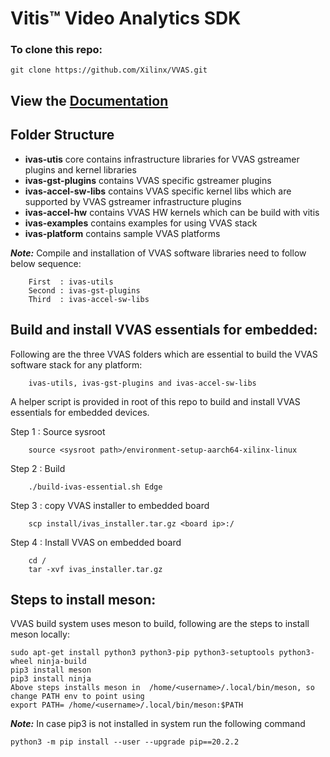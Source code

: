 # Vitis™ Video Analytics SDK

### To clone this repo:

```
git clone https://github.com/Xilinx/VVAS.git
```

## View the [Documentation](https://xilinx.github.io/VVAS/)

## Folder Structure

- **ivas-utis** core contains infrastructure libraries for VVAS gstreamer plugins and kernel libraries
- **ivas-gst-plugins** contains VVAS specific gstreamer plugins
- **ivas-accel-sw-libs** contains VVAS specific kernel libs which are supported by VVAS gstreamer infrastructure plugins
- **ivas-accel-hw** contains VVAS HW kernels which can be build with vitis
- **ivas-examples** contains examples for using VVAS stack
- **ivas-platform** contains sample VVAS platforms

***Note:*** Compile and installation of VVAS software libraries need to follow below sequence:
```
	First  : ivas-utils
	Second : ivas-gst-plugins
	Third  : ivas-accel-sw-libs
```

## Build and install VVAS essentials for embedded:
Following are the three VVAS folders which are essential to build the VVAS software stack for any platform:
```
	ivas-utils, ivas-gst-plugins and ivas-accel-sw-libs
```
A helper script is provided in root of this repo to build and install VVAS essentials for embedded devices.

Step 1 : Source sysroot
```
	source <sysroot path>/environment-setup-aarch64-xilinx-linux
```
Step 2 : Build
```
	./build-ivas-essential.sh Edge
```
Step 3 : copy VVAS installer to embedded board
```
	scp install/ivas_installer.tar.gz <board ip>:/
```
Step 4 : Install VVAS on embedded board
```
	cd /
	tar -xvf ivas_installer.tar.gz
```
## Steps to install meson:
VVAS build system uses meson to build, following are the steps to install meson locally:

```
sudo apt-get install python3 python3-pip python3-setuptools python3-wheel ninja-build
pip3 install meson 
pip3 install ninja
Above steps installs meson in  /home/<username>/.local/bin/meson, so change PATH env to point using
export PATH= /home/<username>/.local/bin/meson:$PATH
```
***Note:*** In case pip3 is not installed in system run the following command
```
python3 -m pip install --user --upgrade pip==20.2.2
```
